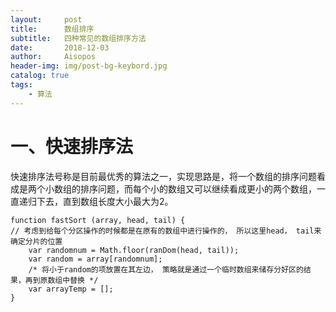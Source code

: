 ```yaml
---
layout:     post
title:      数组排序
subtitle:   四种常见的数组排序方法
date:       2018-12-03
author:     Aisopos
header-img: img/post-bg-keybord.jpg
catalog: true
tags:
    - 算法
---
```


# 一、快速排序法

快速排序法号称是目前最优秀的算法之一，实现思路是，将一个数组的排序问题看成是两个小数组的排序问题，而每个小的数组又可以继续看成更小的两个数组，一直递归下去，直到数组长度大小最大为2。

    function fastSort (array, head, tail) {
    // 考虑到给每个分区操作的时候都是在原有的数组中进行操作的， 所以这里head， tail来确定分片的位置
        var randomnum = Math.floor(ranDom(head, tail));
        var random = array[randomnum];
        /* 将小于random的项放置在其左边， 策略就是通过一个临时数组来储存分好区的结果，再到原数组中替换 */
        var arrayTemp = [];
    }